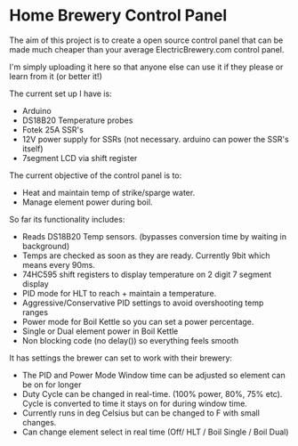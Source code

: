 # Home Brewery Control Panel

The aim of this project is to create a open source control panel that
can be made much cheaper than your average ElectricBrewery.com control
panel.

I'm simply uploading it here so that anyone else can use it if they please
or learn from it (or better it!)

The current set up I have is:
 - Arduino
 - DS18B20 Temperature probes
 - Fotek 25A SSR's
 - 12V power supply for SSRs (not necessary. arduino can power the SSR's itself)
 - 7segment LCD via shift register

The current objective of the control panel is to:
 - Heat and maintain temp of strike/sparge water.
 - Manage element power during boil.

So far its functionality includes:
 - Reads DS18B20 Temp sensors. (bypasses conversion time by waiting in background)
 - Temps are checked as soon as they are ready. Currently 9bit which means every 90ms.
 - 74HC595 shift registers to display temperature on 2 digit 7 segment display
 - PID mode for HLT to reach + maintain a temperature.
 - Aggressive/Conservative PID settings to avoid overshooting temp ranges
 - Power mode for Boil Kettle so you can set a power percentage.
 - Single or Dual element power in Boil Kettle
 - Non blocking code (no delay()) so everything feels smooth

It has settings the brewer can set to work with their brewery:
 - The PID and Power Mode Window time can be adjusted so element can be on for longer
 - Duty Cycle can be changed in real-time. (100% power, 80%, 75% etc). Cycle is converted to time it stays
   on for during window time.
 - Currently runs in deg Celsius but can be changed to F with small changes.
 - Can change element select in real time (Off/ HLT / Boil Single / Boil Dual)